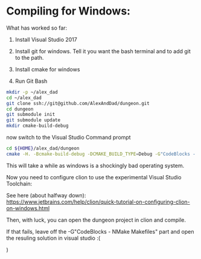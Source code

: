 Compiling for Windows:
======================


What has worked so far:

1. Install Visual Studio 2017

2. Install git for windows. Tell it you want the bash terminal and to add git to the path.

3. Install cmake for windows

4. Run Git Bash

```bash
mkdir -p ~/alex_dad
cd ~/alex_dad
git clone ssh://git@github.com/AlexAndDad/dungeon.git
cd dungeon
git submodule init
git submodule update
mkdir cmake-build-debug

```

now switch to the Visual Studio Command prompt

```bash
cd ${HOME}/alex_dad/dungeon
cmake -H. -Bcmake-build-debug -DCMAKE_BUILD_TYPE=Debug -G"CodeBlocks - NMake Makefiles"
```

This will take a while as windows is a shockingly bad operating system.

Now you need to configure clion to use the experimental Visual Studio Toolchain:

See here (about halfway down): https://www.jetbrains.com/help/clion/quick-tutorial-on-configuring-clion-on-windows.html

Then, with luck, you can open the dungeon project in clion and compile.

If that fails, leave off the -G"CodeBlocks - NMake Makefiles" part and open the resuling solution in visual studio :(

)